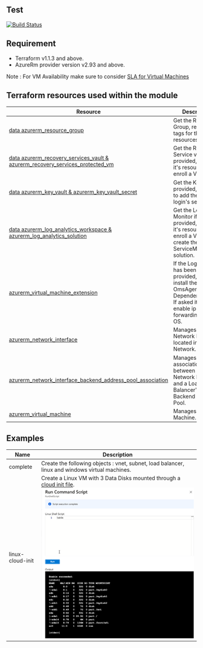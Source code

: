 Test
-----
[![Build Status](https://dev.azure.com/jamesdld23/vpc_lab/_apis/build/status/JamesDLD.terraform-azurerm-Az-Vm?branchName=master)](https://dev.azure.com/jamesdld23/vpc_lab/_build/latest?definitionId=15&branchName=master)

Requirement
-----
- Terraform v1.1.3 and above. 
- AzureRm provider version v2.93 and above.

Note : For VM Availability make sure to consider [SLA for Virtual Machines](https://azure.microsoft.com/en-us/support/legal/sla/virtual-machines/v1_9/?WT.mc_id=AZ-MVP-5003548)

Terraform resources used within the module
-----
| Resource | Description |
|------|-------------|
| [data azurerm_resource_group](https://www.terraform.io/docs/providers/azurerm/d/resource_group.html) | Get the Resource Group, re use it's tags for the sub resources. |
| [data azurerm_recovery_services_vault & azurerm_recovery_services_protected_vm](https://www.terraform.io/docs/providers/azurerm/d/recovery_services_vault.html) | Get the Recovery Service vault if provided, re use it's resource id to enroll a VM. |
| [data azurerm_key_vault & azurerm_key_vault_secret](https://www.terraform.io/docs/providers/azurerm/d/key_vault.html) | Get the Key vault if provided, re use it to add the VM login's secrets. |
| [data azurerm_log_analytics_workspace & azurerm_log_analytics_solution](https://www.terraform.io/docs/providers/azurerm/d/log_analytics_workspace.html) | Get the Log Monitor if provided, re use it's resource id to enroll a VM and create the ServiceMap solution. |
| [azurerm_virtual_machine_extension](https://www.terraform.io/docs/providers/azurerm/r/virtual_machine_extension.html) | If the Log Monitor has been provided, will install the OmsAgent and the DependencyAgent. If asked it will enable ip forwarding on the OS. |
| [azurerm_network_interface](https://www.terraform.io/docs/providers/azurerm/r/network_interface.html) | Manages a Network Interface located in a Virtual Network. |
| [azurerm_network_interface_backend_address_pool_association](https://www.terraform.io/docs/providers/azurerm/r/network_interface_backend_address_pool_association.html) | Manages the association between a Network Interface and a Load Balancer's Backend Address Pool. |
| [azurerm_virtual_machine](https://www.terraform.io/docs/providers/azurerm/r/virtual_machine.html) | Manages a Virtual Machine. |


Examples
-----
| Name | Description |
|------|-------------|
| complete | Create the following objects : vnet, subnet, load balancer, linux and windows virtual machines. |
| linux-cloud-init | Create a Linux VM with 3 Data Disks mounted through a [cloud init file](https://cloudinit.readthedocs.io/en/latest/topics/examples.html). ![mounted_disk](https://raw.githubusercontent.com/JamesDLD/terraform-azurerm-Az-Vm/master/images/mounted_disk.png) |
